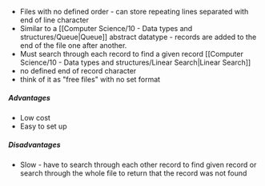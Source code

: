 - Files with no defined order - can store repeating lines separated with end of line character
- Similar to a [[Computer Science/10 - Data types and structures/Queue|Queue]] abstract datatype - records are added to the end of the file one after another.
- Must search through each record to find a given record [[Computer Science/10 - Data types and structures/Linear Search|Linear Search]]
- no defined end of record character 
- think of it as "free files" with no set format


##### Advantages
- Low cost
- Easy to set up

##### Disadvantages
- Slow - have to search through each other record to find given record or search through the whole file to return that the record was not found

